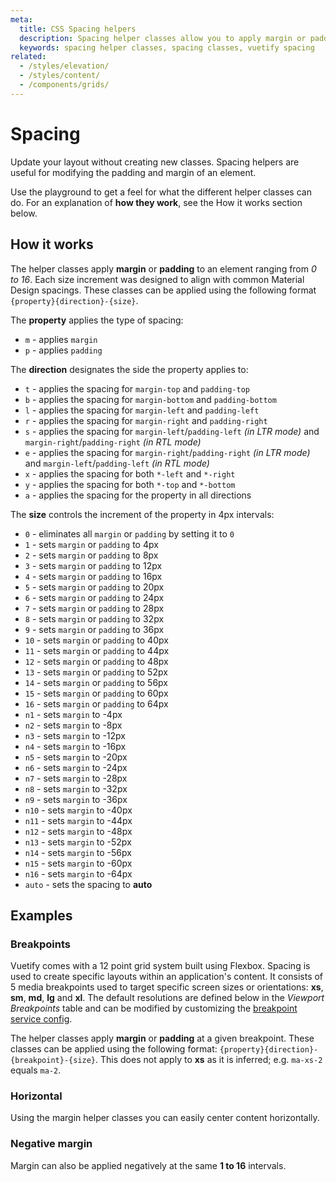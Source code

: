 ```yaml
---
meta:
  title: CSS Spacing helpers
  description: Spacing helper classes allow you to apply margin or padding to any element in increments from 1 to 5.
  keywords: spacing helper classes, spacing classes, vuetify spacing
related:
  - /styles/elevation/
  - /styles/content/
  - /components/grids/
---
```


# Spacing

Update your layout without creating new classes. Spacing helpers are useful for modifying the padding and margin of an element.<inline slug="scrimba-spacing" />

<entry />

Use the playground to get a feel for what the different helper classes can do. For an explanation of **how they work**, see the How it works section below.

<example file="spacing/usage" />

## How it works

The helper classes apply **margin** or **padding** to an element ranging from _0 to 16_. Each size increment was designed to align with common Material Design spacings. These classes can be applied using the following format `{property}{direction}-{size}`.

The **property** applies the type of spacing:

- `m` - applies `margin`
- `p` - applies `padding`

The **direction** designates the side the property applies to:

- `t` - applies the spacing for `margin-top` and `padding-top`
- `b` - applies the spacing for `margin-bottom` and `padding-bottom`
- `l` - applies the spacing for `margin-left` and `padding-left`
- `r` - applies the spacing for `margin-right` and `padding-right`
- `s` - applies the spacing for `margin-left`/`padding-left` _(in LTR mode)_ and `margin-right`/`padding-right` _(in RTL mode)_
- `e` - applies the spacing for `margin-right`/`padding-right` _(in LTR mode)_ and `margin-left`/`padding-left` _(in RTL mode)_
- `x` - applies the spacing for both `*-left` and `*-right`
- `y` - applies the spacing for both `*-top` and `*-bottom`
- `a` - applies the spacing for the property in all directions

The **size** controls the increment of the property in 4px intervals:

- `0` - eliminates all `margin` or `padding` by setting it to `0`
- `1` - sets `margin` or `padding` to 4px
- `2` - sets `margin` or `padding` to 8px
- `3` - sets `margin` or `padding` to 12px
- `4` - sets `margin` or `padding` to 16px
- `5` - sets `margin` or `padding` to 20px
- `6` - sets `margin` or `padding` to 24px
- `7` - sets `margin` or `padding` to 28px
- `8` - sets `margin` or `padding` to 32px
- `9` - sets `margin` or `padding` to 36px
- `10` - sets `margin` or `padding` to 40px
- `11` - sets `margin` or `padding` to 44px
- `12` - sets `margin` or `padding` to 48px
- `13` - sets `margin` or `padding` to 52px
- `14` - sets `margin` or `padding` to 56px
- `15` - sets `margin` or `padding` to 60px
- `16` - sets `margin` or `padding` to 64px
- `n1` - sets `margin` to -4px
- `n2` - sets `margin` to -8px
- `n3` - sets `margin` to -12px
- `n4` - sets `margin` to -16px
- `n5` - sets `margin` to -20px
- `n6` - sets `margin` to -24px
- `n7` - sets `margin` to -28px
- `n8` - sets `margin` to -32px
- `n9` - sets `margin` to -36px
- `n10` - sets `margin` to -40px
- `n11` - sets `margin` to -44px
- `n12` - sets `margin` to -48px
- `n13` - sets `margin` to -52px
- `n14` - sets `margin` to -56px
- `n15` - sets `margin` to -60px
- `n16` - sets `margin` to -64px
- `auto` - sets the spacing to **auto**

## Examples

### Breakpoints

Vuetify comes with a 12 point grid system built using Flexbox. Spacing is used to create specific layouts within an application's content. It consists of 5 media breakpoints used to target specific screen sizes or orientations: **xs**, **sm**, **md**, **lg** and **xl**. The default resolutions are defined below in the *Viewport Breakpoints* table and can be modified by customizing the [breakpoint service config](/features/breakpoints).

<page-component path="features/BreakpointsTable" />

The helper classes apply **margin** or **padding** at a given breakpoint. These classes can be applied using the following format: `{property}{direction}-{breakpoint}-{size}`. This does not apply to **xs** as it is inferred; e.g. `ma-xs-2` equals `ma-2`.

<example file="spacing/breakpoints" />

### Horizontal

Using the margin helper classes you can easily center content horizontally.

<example file="spacing/horizontal" />

### Negative margin

Margin can also be applied negatively at the same **1 to 16** intervals.

<example file="spacing/negative-margin" />
